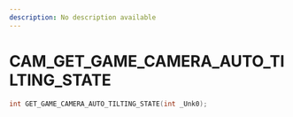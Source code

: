 ```yaml
---
description: No description available 
---
```


# CAM\_GET_GAME_CAMERA_AUTO_TILTING_STATE

```cpp
int GET_GAME_CAMERA_AUTO_TILTING_STATE(int _Unk0);
```